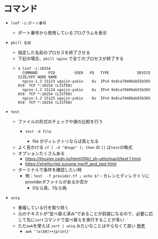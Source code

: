 # コマンド

- `lsof -i:ポート番号`
  - ポート番号から使用しているプログラムを表示

- `pkill 名前`
  - 指定した名前のプロセスを終了させる
  - 下記の場合、`pkill nginx` で全てのプロセスが終了する
  - ```
    $ lsof -i:10254
      COMMAND     PID         USER   FD   TYPE             DEVICE SIZE/OFF NODE NAME
      nginx-1.2 15123 ugajin-yukio    6u  IPv4 0x8ca70489ab55b365      0t0  TCP *:10254 (LISTEN)
      nginx-1.2 15124 ugajin-yukio    6u  IPv4 0x8ca70489ab55b365      0t0  TCP *:10254 (LISTEN)
      nginx-1.2 15125 ugajin-yukio    6u  IPv4 0x8ca70489ab55b365      0t0  TCP *:10254 (LISTEN)
    ```

- `test`
  - ファイルの形式のチェックや値の比較を行う
    - ```
      test -d file
      ````
      - file がディレクトリならば真となる
  - よく見かける `if [ -d "$hoge" ]; then` の `[]` は`test`の略式
  - オプションたくさんある
    - https://linuxjm.osdn.jp/html/GNU_sh-utils/man1/test.1.html
    - https://shellscript.sunone.me/if_and_test.html
  - ターミナルで条件を確認したい時
    - 例：`test  -f provider.tf ; echo $?` - カレンとディレクトリにprovider.tfファイルがあるか否か
      - 0なら真、1なら偽

- `uniq`
  - 重複している行を取り除く
  - 元のテキストが“並べ替え済み”であることが前提になるので、必要に応じて先に`sort`コマンドで並べ替えを実行することが多い
  - ただ`awk`を使えば `sort | uniq` みたいなことはやらなくて良い [参考](https://zenn.dev/creationup2u/articles/5981b5ea331455)
    - `awk '!a[$0]++{print}'`
